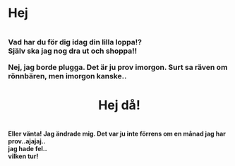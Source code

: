 <h1>Hej<h1>

<h3>Vad har du för dig idag din lilla loppa!?<br>
Själv ska jag nog dra ut och shoppa!!

Nej, jag borde plugga. Det är ju prov imorgon.
Surt sa räven om rönnbären, men imorgon kanske..

<h1><center>Hej då!</center><h1>

<h4>Eller vänta! Jag ändrade mig. Det var ju inte förrens om en månad jag har prov..ajajaj..<br>
jag hade fel..<br>
vilken tur!

